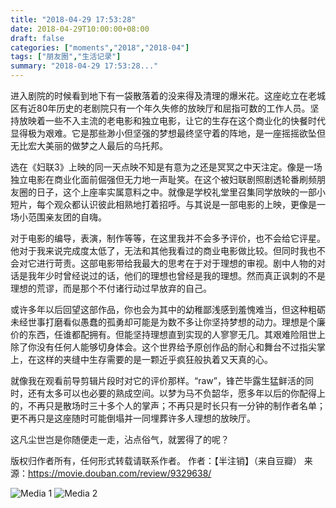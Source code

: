 ```yaml
---
title: "2018-04-29 17:53:28"
date: 2018-04-29T10:00:00+08:00
draft: false
categories: ["moments","2018","2018-04"]
tags: ["朋友圈","生活记录"]
summary: "2018-04-29 17:53:28..."
---
```


进入剧院的时候看到地下有一袋散落着的没来得及清理的爆米花。这座屹立在老城区有近80年历史的老剧院只有一个年久失修的放映厅和屈指可数的工作人员。坚持放映着一些不入主流的老电影和独立电影，让它的生存在这个商业化的快餐时代显得极为艰难。它是那些渺小但坚强的梦想最终坚守着的阵地，是一座摇摇欲坠但无比宏大美丽的做梦之人最后的乌托邦。

选在《妇联3》上映的同一天点映不知是有意为之还是冥冥之中天注定。像是一场独立电影在商业化面前倔强但无力地一声耻笑。在这个被妇联剧照剧透轮番刷频朋友圈的日子，这个上座率实属意料之中。就像是学校礼堂里召集同学放映的一部小短片，每个观众都认识彼此相熟地打着招呼。与其说是一部电影的上映，更像是一场小范围亲友团的自嗨。

对于电影的编导，表演，制作等等，在这里我并不会多予评价，也不会给它评星。他对于我来说完成度太低了，无法和其他我看过的商业电影做比较。但同时我也不会对它进行苛责。这部电影带给我最大的思考在于对于理想的审视。剧中人物的对话是我年少时曾经说过的话，他们的理想也曾经是我的理想。然而真正讽刺的不是理想的荒谬，而是那个不付诸行动过早放弃的自己。

或许多年以后回望这部作品，你也会为其中的幼稚鄙浅感到羞愧难当，但这种粗砺未经世事打磨看似愚蠢的孤勇却可能是为数不多让你坚持梦想的动力。理想是个廉价的东西，任谁都配拥有。但能坚持理想直到实现的人寥寥无几。其艰难险阻世上除了你没有任何人能够切身体会。这个世界给予原创作品的耐心和舞台不过指尖掌上，在这样的夹缝中生存需要的是一颗近乎疯狂般执着又天真的心。

就像我在观看前导剪辑片段时对它的评价那样。“raw”，锋芒毕露生猛鲜活的同时，还有太多可以也必要的熟成空间。以梦为马不负韶华，愿多年以后的你配得上的，不再只是散场时三十多个人的掌声；不再只是时长只有一分钟的制作者名单；更不再只是这座随时可能倒塌并一同埋葬许多人理想的放映厅。

这凡尘世岂是你随便走一走，沾点俗气，就罢得了的呢？

版权归作者所有，任何形式转载请联系作者。
作者：【半注销】（来自豆瓣）
来源：https://movie.douban.com/review/9329638/

![Media 1](/Moments/photos/2018-04-29/201804291753280.jpg)
![Media 2](/Moments/photos/2018-04-29/201804291753281.jpg)

